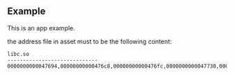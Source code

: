 ## Example

This is an app example. 

the address file in asset must to be the following content:
```
libc.so
-----------------------------
0000000000047694,00000000000476c8,00000000000476fc,0000000000047730,0000000000047750,00000000000478b4,...,00000000000b62cc
```
